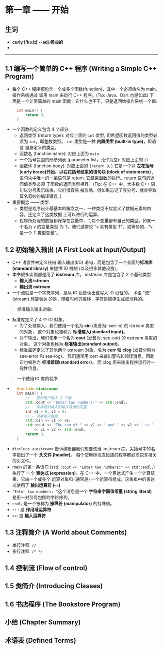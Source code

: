 # 第一章 —— 开始

## 生词
- **curly ['kɜːlɪ] --adj.卷曲的**
- 

---------

## 1.1 编写一个简单的 C++ 程序 (Writing a Simple C++ Program)
- 每个 C++ 程序都包含一个或多个函数(function)，其中一个必须命名为 main, 操作系统通过
  调用 main 来运行 C++ 程序。(Tip: Java、Dart 也是如此) 下面是一个非常简单的 main 
  函数，它什么也不干，只是返回给操作系统一个值:
  ```cpp
    int main() {
        return 0;
    }
  ```
- 一个函数的定义包含 4 个部分:
    + 返回类型 (return type): 对应上面的 `int` 类型, 即希望函数返回值的类型必须为 
      `int`，即整数类型。 `int` 类型是一种 **内置类型 (built-in type)**，即语言
      自身定义的类型。
    + 函数名 (function name): 对应上面为 `main` 
    + 一个括号包围的形参列表 (parameter list，允许为空): 对应上面的 `()`
    + 函数体 (function body): 对应上面的 `{return 0;}` 它是一个以 
      **左花括号(curly brace)**开始，以右花括号结束的**语句块 (block of statements)**
      , 语句块中唯一的一条语句是 return, 它结束函数的执行。return 语句的返回值类型必须
      于函数的返回类型相容。(Tip: 在 C++ 中，大多数 C++ 语句以分号表示结束。它们很容易
      被忽略，但如果忘记了写分号，就会导致莫名奇妙的编译错误。)
 - 重要概念 —— 类型:
    + 类型是程序设计最基本的概念之一，一种类型不仅定义了数据元素的内容，还定义了这类数据
      上可以进行的运算。
    + 程序所处理的数据都保存在变量中，而每个变量都有自己的类型。如果一个名为 v 的变量类型
      为 T，我们通常说 "v 具有类型 T"，或等价的，"v 是一个 T 类型变量"。

## 1.2 初始输入输出 (A First Look at Input/Output)
- C++ 语言并未定义任何 输入输出(I/O) 语句，而是包含了一个全面的**标准库(standard library)**
  来提供 IO 机制 (以及很多其他设施)。
- 本书很多实例都是用了 **iostream** 库。 iostream 库是包含了 2 个基础类型
    + **输入流 istream**
    + **输出流 ostream**
- 一个流就是一个字符序列，是从 IO 设备读出或写入 IO 设备的。 术语 "流" (stream) 想要表达
  的是，随着时间的推移，字符是顺序生成或消耗的。        

> **标准输入输出对象:**
- 标准库定义了 4 个 IO 对象。
    + 为了处理输入，我们使用一个名为 **cin** (发音为: see-in) 的 istream 类型的对象，
      这个对象也被称为 **标准输入(standard input)**。
    + 对于输出，我们使用一个名为 **cout** (发音为: see-out) 的 ostream 类型的对象，
      这个对象也称为 **标准输出(standard output)**。
    + 标准库还定义了其他两个 ostream 对象，名为 **cerr** 和 **clog** (发音分别为: 
      see-error 和 see-log)。 我们通常用 cerr 来输出警告和错误消息，因此它也被称为 
      **标准错误(standard error)**。 而 clog 用来输出程序运行时一般性信息。   
> **一个使用 IO 库的程序**
- ```cpp
    #include <iostream>
    int main() {
        // - 提示用户输入 2 个数
        std::cout << "Enter two numbers:" << std::endl;
        // - 保存我们读入的输入数据的变量
        int v1 = 0, v2 = 0;
        // - 读取输入数据
        std::cin >> v1 >> v2;
        std::cout << "The sum of " << v1 << " and " << v2 << " is "
            << v1 + v2 << std::endl;
        return 0;
    }
  ```
- `#include <iostream>` 告诉编辑器我们想要使用 iostream 库。尖括号中的名字指出了一个
  **头文件 (header)**。 每个使用标准库设施的程序都必须包含相关的头文件。
-  main 的第一条语句 (`std::cout << "Enter two numbers:" << std::endl;`) 执行了
  一个 **表达式 (expression)**。在 C++ 中，一个表达式产生一个计算结果，它由一个或多个
  运算对象和 (通常是) 一个运算符组成。这条鱼中的表达式使用了 **输出运算符 (`<<`)**
- `"Enter two numbers: "`这个消息是一个 **字符串字面值常量 (string literal)**  
  是用一对引号包围的字符序列。
- `endl`: 是一个被称为 **操纵符 (manipulator)** 的特殊值。
- `::` : 是 **作用域运算符**
- `>>`: 是 **输入运算符**


## 1.3 注释简介 (A World about Comments)
- 单行注释: `//`
- 多行注释: `/* */`

## 1.4 控制流 (Flow of control)

## 1.5 类简介 (Introducing Classes)

## 1.6 书店程序 (The Bookstore Program)

## 小结 (Chapter Summary)

## 术语表 (Defined Terms)
